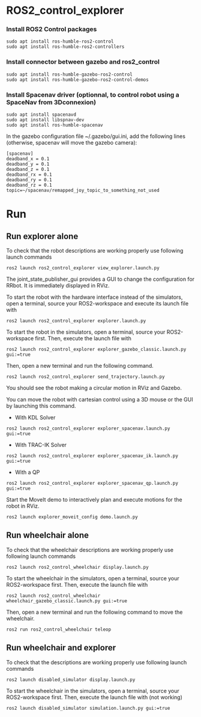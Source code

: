 # ROS2_control_explorer

### Install ROS2 Control packages

```
sudo apt install ros-humble-ros2-control 
sudo apt install ros-humble-ros2-controllers
```

### Install connector between gazebo and ros2_control

```
sudo apt install ros-humble-gazebo-ros2-control
sudo apt install ros-humble-gazebo-ros2-control-demos
```

### Install Spacenav driver (optionnal, to control robot using a SpaceNav from 3Dconnexion)

```
sudo apt install spacenavd
sudo apt install libspnav-dev
sudo apt install ros-humble-spacenav
```

In the gazebo configuration file ~/.gazebo/gui.ini, add the following lines (otherwise, spacenav will move the gazebo camera):
```
[spacenav]
deadband_x = 0.1
deadband_y = 0.1
deadband_z = 0.1
deadband_rx = 0.1
deadband_ry = 0.1
deadband_rz = 0.1
topic=~/spacenav/remapped_joy_topic_to_something_not_used
```

# Run

## Run explorer alone

To check that the robot descriptions are working properly use following launch commands

```
ros2 launch ros2_control_explorer view_explorer.launch.py
```

The joint_state_publisher_gui provides a GUI to change the configuration for RRbot. It is immediately displayed in RViz.

To start the robot with the hardware interface instead of the simulators, open a terminal, source your ROS2-workspace and execute its launch file with

```
ros2 launch ros2_control_explorer explorer.launch.py
```

To start the robot in the simulators, open a terminal, source your ROS2-workspace first. Then, execute the launch file with
```
ros2 launch ros2_control_explorer explorer_gazebo_classic.launch.py gui:=true
```

Then, open a new terminal and run the following command.

```
ros2 launch ros2_control_explorer send_trajectory.launch.py
```

You should see the robot making a circular motion in RViz and Gazebo.


You can move the robot with cartesian control using a 3D mouse or the GUI by launching this command.

* With KDL Solver
```
ros2 launch ros2_control_explorer explorer_spacenav.launch.py gui:=true
```

* With TRAC-IK Solver
```
ros2 launch ros2_control_explorer explorer_spacenav_ik.launch.py gui:=true
```

* With a QP
```
ros2 launch ros2_control_explorer explorer_spacenav_qp.launch.py gui:=true
```

Start the MoveIt demo to interactively plan and execute motions for the robot in RViz.
```
ros2 launch explorer_moveit_config demo.launch.py
```

## Run wheelchair alone

To check that the wheelchair descriptions are working properly use following launch commands

```
ros2 launch ros2_control_wheelchair display.launch.py

```

To start the wheelchair in the simulators, open a terminal, source your ROS2-workspace first. Then, execute the launch file with

```
ros2 launch ros2_control_wheelchair wheelchair_gazebo_classic.launch.py gui:=true
```

Then, open a new terminal and run the following command to move the wheelchair.

```
ros2 run ros2_control_wheelchair teleop
```

## Run wheelchair and explorer

To check that the descriptions are working properly use following launch commands

```
ros2 launch disabled_simulator display.launch.py
```

To start the wheelchair in the simulators, open a terminal, source your ROS2-workspace first. Then, execute the launch file with (not working)

```
ros2 launch disabled_simulator simulation.launch.py gui:=true
```
